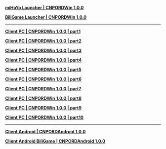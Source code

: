 **[ miHoYo Launcher | CNPORDWin 1.0.0 ](https://autopatchcn.juequling.com/package_download/op/client_app/download/20240618183950_ehxltROsR67s5q43/defaultldypc/ZenlessZoneZero_setup_202406181702.exe)**

**[ BiliGame Launcher | CNPORDWin 1.0.0 ](https://pkg.biligame.com/games/ZenlessZoneZerobilibili_setup_202406191429/796157/ZenlessZoneZerobilibili_setup_202406191429.exe)**

---

**[Client PC | CNPORDWin 1.0.0 | part1](https://autopatchcn.juequling.com/package_download/op/client_app/download/20240621120814_y330JPdP7xg1l7FT/volumezip/juequling_1.0.0_V.zip.001)**

**[Client PC | CNPORDWin 1.0.0 | part2](https://autopatchcn.juequling.com/package_download/op/client_app/download/20240621120814_y330JPdP7xg1l7FT/volumezip/juequling_1.0.0_V.zip.002)**

**[Client PC | CNPORDWin 1.0.0 | part3](https://autopatchcn.juequling.com/package_download/op/client_app/download/20240621120814_y330JPdP7xg1l7FT/volumezip/juequling_1.0.0_V.zip.003)**

**[Client PC | CNPORDWin 1.0.0 | part4](https://autopatchcn.juequling.com/package_download/op/client_app/download/20240621120814_y330JPdP7xg1l7FT/volumezip/juequling_1.0.0_V.zip.004)**

**[Client PC | CNPORDWin 1.0.0 | part5](https://autopatchcn.juequling.com/package_download/op/client_app/download/20240621120814_y330JPdP7xg1l7FT/volumezip/juequling_1.0.0_V.zip.005)**

**[Client PC | CNPORDWin 1.0.0 | part6](https://autopatchcn.juequling.com/package_download/op/client_app/download/20240621120814_y330JPdP7xg1l7FT/volumezip/juequling_1.0.0_V.zip.006)**

**[Client PC | CNPORDWin 1.0.0 | part7](https://autopatchcn.juequling.com/package_download/op/client_app/download/20240621120814_y330JPdP7xg1l7FT/volumezip/juequling_1.0.0_V.zip.007)**

**[Client PC | CNPORDWin 1.0.0 | part8](https://autopatchcn.juequling.com/package_download/op/client_app/download/20240621120814_y330JPdP7xg1l7FT/volumezip/juequling_1.0.0_V.zip.008)**

**[Client PC | CNPORDWin 1.0.0 | part9](https://autopatchcn.juequling.com/package_download/op/client_app/download/20240621120814_y330JPdP7xg1l7FT/volumezip/juequling_1.0.0_V.zip.009)**

**[Client PC | CNPORDWin 1.0.0 | part10](https://autopatchcn.juequling.com/package_download/op/client_app/download/20240621120814_y330JPdP7xg1l7FT/volumezip/juequling_1.0.0_V.zip.010)**

---

**[Client Android | CNPORDAndroid 1.0.0 ](https://autopatchcn.juequling.com/package_download/op/client_app/download/20240623113017_aqRjyJNQjPi1XNZN/gw/ZenlessZoneZero_1.0.apk)**

**[Client Android BiliGame | CNPORDAndroid 1.0.0 ](https://pkg.biligame.com/games/jql_1.0.0_6625_20240625_064422_91357.apk)**
